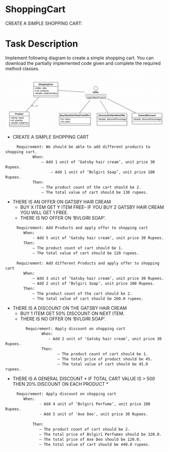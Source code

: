 # ShoppingCart
CREATE A SIMPLE SHOPPING CART:

# Task Description

Implement following diagram to create a simple shopping cart. You can download the partially implemented code given 
and complete the required method classes.

![alt text](https://github.com/code-exercise/ShoppingCart/blob/master/shopping-cart.jpg)



* CREATE A SIMPLE SHOPPING CART
```
	 Requirement: We should be able to add different products to shopping cart.
	    	When:
		        – Add 1 unit of ‘Gatsby hair cream’, unit price 30 Rupees.
	                – Add 1 unit of ‘Bvlgiri Soap’, unit price 100 Rupees.
	    	Then:
		        – The product count of the cart should be 2.
		        – The total value of cart should be 130 rupees.
```
 * THERE IS AN OFFER ON GATSBY HAIR CREAM 
	* BUY X ITEM GET Y ITEM FREE– IF YOU BUY 2 GATSBY HAIR CREAM YOU WILL GET 1 FREE.
	* THERE IS NO OFFER ON ‘BVLGIRI SOAP’.
```
	 Requirement: Add Products and apply offer to shopping cart
		When: 
			- Add 5 unit of ‘Gatsby hair cream’, unit price 30 Rupees.
		Then:
			– The product count of cart should be 1.
			– The total value of cart should be 120 rupees.

	 Requirement: Add different Products and apply offer to shopping cart
		When:
			– Add 3 unit of ‘Gatsby hair cream’, unit price 30 Rupees.
			– Add 2 unit of ‘Bvlgiri Soap’, unit price 100 Rupees.
		Then:
			– The product count of the cart should be 2.
			– The total value of cart should be 260.0 rupees.		
```
* THERE IS A DISCOUNT ON THE GATSBY HAIR CREAM
	* BUY 1 ITEM GET 50% DISCOUNT ON NEXT ITEM.
	* THERE IS NO OFFER ON ‘BVLGIRI SOAP’.
```
         Requirement: Apply discount on shopping cart
                When:
	               - Add 2 unit of ‘Gatsby hair cream’, unit price 30 Rupees.
                Then:
                       – The product count of cart should be 1.
                       – The total price of product should be 45.
                       – The total value of cart should be 45.0 rupees.	
```
* THERE IS A GENERAL DISCOUNT
        * IF TOTAL CART VALUE IS > 500 THEN 20% DISCOUNT ON EACH PRODUCT
	*
```
   	 Requirement: Apply discount on shopping cart
		When: 
		       - Add 4 unit of ‘Bvlgiri Perfume’, unit price 100 Rupees.
		       - Add 5 unit of 'Axe Deo', unit price 30 Rupees.

	        Then:
		       – The product count of cart should be 2.
		       – The total price of Bvlgiri Perfumes should be 320.0.
		       – The total price of Axe Deo should be 120.0.
		       – The total value of cart should be 440.0 rupees.	
```		
